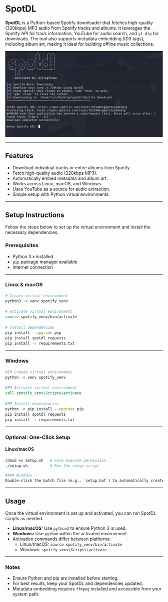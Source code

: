# SpotDL

**SpotDL** is a Python-based Spotify downloader that fetches high-quality (320kbps) MP3 audio from Spotify tracks and albums. It leverages the Spotify API for track information, YouTube for audio search, and `yt-dlp` for downloads. The tool also supports metadata embedding (ID3 tags), including album art, making it ideal for building offline music collections.

![Project Screenshot](img.png)

---

## Features
- Download individual tracks or entire albums from Spotify.
- Fetch high-quality audio (320kbps MP3).
- Automatically embed metadata and album art.
- Works across Linux, macOS, and Windows.
- Uses YouTube as a source for audio extraction.
- Simple setup with Python virtual environments.

---

## Setup Instructions

Follow the steps below to set up the virtual environment and install the necessary dependencies.

### Prerequisites
- Python 3.x installed
- `pip` package manager available
- Internet connection

---

### Linux & macOS
```bash
# Create virtual environment
python3 -m venv spotify_venv

# Activate virtual environment
source spotify_venv/bin/activate

# Install dependencies
pip install --upgrade pip
pip install spotdl requests
pip install -r requirements.txt
```

---

### Windows
```bat
REM Create virtual environment
python -m venv spotify_venv

REM Activate virtual environment
call spotify_venv\Scripts\activate

REM Install dependencies
python -m pip install --upgrade pip
pip install spotdl requests
pip install -r requirements.txt
```

---

### Optional: One-Click Setup

#### Linux/macOS
```bash
chmod +x setup.sh   # Give execute permission
./setup.sh          # Run the setup script
```

```bash
#### Windows
Double-click the batch file (e.g., `setup.bat`) to automatically create the virtual environment and install all dependencies.
```
---

## Usage
Once the virtual environment is set up and activated, you can run SpotDL scripts as needed.

- **Linux/macOS:** Use `python3` to ensure Python 3 is used.  
- **Windows:** Use `python` within the activated environment.  
- Activation commands differ between platforms:
  - Linux/macOS: `source spotify_venv/bin/activate`
  - Windows: `spotify_venv\Scripts\activate`

---

### Notes
- Ensure Python and pip are installed before starting.
- For best results, keep your SpotDL and dependencies updated.
- Metadata embedding requires `ffmpeg` installed and accessible from your system path.
